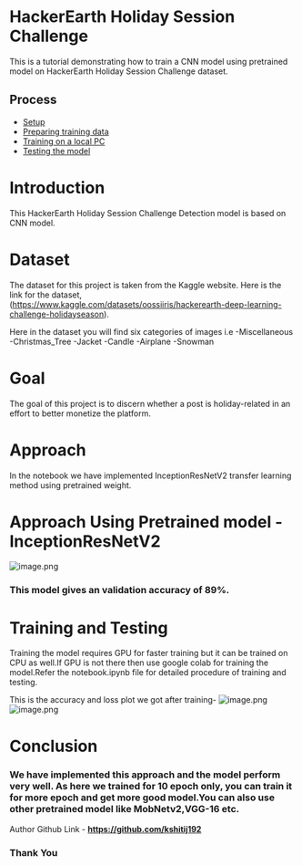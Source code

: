 # HackerEarth Holiday Session Challenge

This is a tutorial demonstrating how to train a CNN model using pretrained model on HackerEarth Holiday Session Challenge dataset.

Process
-----------------

* [Setup](#setup)
* [Preparing training data](#preparing)
* [Training on a local PC](#training-locally)
* [Testing the model](#testing)

 # Introduction

This HackerEarth Holiday Session Challenge Detection model is based on CNN model.

# Dataset

The dataset for this project is taken from the Kaggle website. Here is the link for the dataset,(https://www.kaggle.com/datasets/oossiiris/hackerearth-deep-learning-challenge-holidayseason).

Here in the dataset you will find six categories of images i.e 
-Miscellaneous
-Christmas_Tree
-Jacket
-Candle
-Airplane
-Snowman

# Goal

The goal of this project is to discern whether a post is holiday-related in an effort to better monetize the platform.

# Approach

In the notebook we have implemented InceptionResNetV2 transfer learning method using pretrained weight.

# Approach Using Pretrained model - InceptionResNetV2 

![image.png](https://production-media.paperswithcode.com/methods/Screen_Shot_2020-06-12_at_1.24.15_PM_qDb6V3G.png)

### This model gives an validation accuracy of 89%.

# Training and Testing

Training the model requires GPU for faster training but it can be trained on CPU as well.If GPU is not there then use google colab for training the model.Refer the notebook.ipynb file for detailed procedure of training and testing. 

This is the accuracy and loss plot we got after training-
![image.png](https://github.com/kshitij192/DL-Simplified/blob/main/HackerEarth%20Holiday%20Session%20Challenge/Images/4.png?raw=true)
![image.png](https://github.com/kshitij192/DL-Simplified/blob/main/HackerEarth%20Holiday%20Session%20Challenge/Images/3.png?raw=true)

# Conclusion
### We have implemented this approach and the model perform very well. As here we trained for 10 epoch only, you can train it for more epoch and get more good model.You can also use other pretrained model like MobNetv2,VGG-16 etc.

Author Github Link - **https://github.com/kshitij192**
### Thank You
